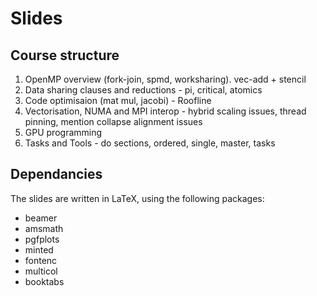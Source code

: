# Slides

## Course structure
1. OpenMP overview (fork-join, spmd, worksharing). vec-add + stencil
2. Data sharing clauses and reductions - pi, critical, atomics
3. Code optimisaion (mat mul, jacobi) - Roofline
4. Vectorisation, NUMA and MPI interop - hybrid scaling issues, thread pinning, mention collapse alignment issues
5. GPU programming
6. Tasks and Tools - do sections, ordered, single, master, tasks

## Dependancies
The slides are written in LaTeX, using the following packages:
- beamer
- amsmath
- pgfplots
- minted
- fontenc
- multicol
- booktabs
